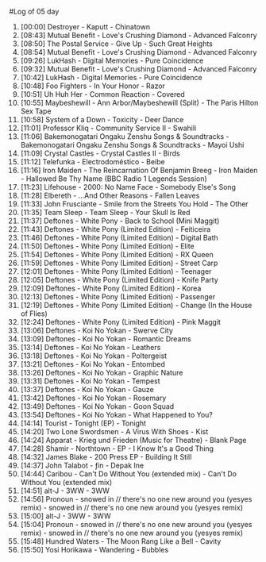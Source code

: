 #Log of 05 day

1. [00:00] Destroyer - Kaputt - Chinatown
1. [08:43] Mutual Benefit - Love's Crushing Diamond - Advanced Falconry
1. [08:50] The Postal Service - Give Up - Such Great Heights
1. [08:54] Mutual Benefit - Love's Crushing Diamond - Advanced Falconry
1. [09:26] LukHash - Digital Memories - Pure Coincidence
1. [09:32] Mutual Benefit - Love's Crushing Diamond - Advanced Falconry
1. [10:42] LukHash - Digital Memories - Pure Coincidence
1. [10:48] Foo Fighters - In Your Honor - Razor
1. [10:51] Uh Huh Her - Common Reaction - Covered
1. [10:55] Maybeshewill - Ann Arbor/Maybeshewill (Split) - The Paris Hilton Sex Tape
1. [10:58] System of a Down - Toxicity - Deer Dance
1. [11:01] Professor Kliq - Community Service II - Swahili
1. [11:06] Bakemonogatari Ongaku Zenshu Songs & Soundtracks - Bakemonogatari Ongaku Zenshu Songs & Soundtracks - Mayoi Ushi
1. [11:09] Crystal Castles - Crystal Castles II - Birds
1. [11:12] Telefunka - Electrodoméstico - Beibe
1. [11:16] Iron Maiden - The Reincarnation Of Benjamin Breeg - Iron Maiden - Hallowed Be Thy Name (BBC Radio 1 Legends Session)
1. [11:23] Lifehouse - 2000: No Name Face - Somebody Else's Song
1. [11:28] Elbereth - ...And Other Reasons - Fallen Leaves
1. [11:33] John Frusciante - Smile from the Streets You Hold - The Other
1. [11:35] Team Sleep - Team Sleep - Your Skull Is Red
1. [11:37] Deftones - White Pony - Back to School (Mini Maggit)
1. [11:43] Deftones - White Pony (Limited Edition) - Feiticeira
1. [11:46] Deftones - White Pony (Limited Edition) - Digital Bath
1. [11:50] Deftones - White Pony (Limited Edition) - Elite
1. [11:54] Deftones - White Pony (Limited Edition) - RX Queen
1. [11:59] Deftones - White Pony (Limited Edition) - Street Carp
1. [12:01] Deftones - White Pony (Limited Edition) - Teenager
1. [12:05] Deftones - White Pony (Limited Edition) - Knife Party
1. [12:09] Deftones - White Pony (Limited Edition) - Korea
1. [12:13] Deftones - White Pony (Limited Edition) - Passenger
1. [12:19] Deftones - White Pony (Limited Edition) - Change (In the House of Flies)
1. [12:24] Deftones - White Pony (Limited Edition) - Pink Maggit
1. [13:06] Deftones - Koi No Yokan - Swerve City
1. [13:09] Deftones - Koi No Yokan - Romantic Dreams
1. [13:14] Deftones - Koi No Yokan - Leathers
1. [13:18] Deftones - Koi No Yokan - Poltergeist
1. [13:21] Deftones - Koi No Yokan - Entombed
1. [13:26] Deftones - Koi No Yokan - Graphic Nature
1. [13:31] Deftones - Koi No Yokan - Tempest
1. [13:37] Deftones - Koi No Yokan - Gauze
1. [13:42] Deftones - Koi No Yokan - Rosemary
1. [13:49] Deftones - Koi No Yokan - Goon Squad
1. [13:54] Deftones - Koi No Yokan - What Happened to You?
1. [14:14] Tourist - Tonight (EP) - Tonight
1. [14:20] Two Lone Swordsmen - A Virus With Shoes - Kist
1. [14:24] Apparat - Krieg und Frieden (Music for Theatre) - Blank Page
1. [14:28] Shamir - Northtown - EP - I Know It's a Good Thing
1. [14:32] James Blake - 200 Press EP - Building It Still
1. [14:37] John Talabot - ƒin - Depak Ine
1. [14:44] Caribou - Can't Do Without You (extended mix) - Can't Do Without You (extended mix)
1. [14:51] alt-J - 3WW - 3WW
1. [14:56] Pronoun - snowed in // there's no one new around you (yesyes remix) - snowed in // there's no one new around you (yesyes remix)
1. [15:00] alt-J - 3WW - 3WW
1. [15:04] Pronoun - snowed in // there's no one new around you (yesyes remix) - snowed in // there's no one new around you (yesyes remix)
1. [15:48] Hundred Waters - The Moon Rang Like a Bell - Cavity
1. [15:50] Yosi Horikawa - Wandering - Bubbles
